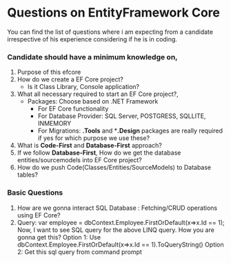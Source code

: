 # Questions on EntityFramework Core
You can find the list of questions where i am expecting from a candidate irrespective of his experience considering if he is in coding.

### Candidate should have a minimum knowledge on,
1. Purpose of this efcore
2. How do we create a EF Core project?
   - Is it Class Library, Console application?
4. What all necessary required to start an EF Core project?,
   - Packages: Choose based on .NET Framework
     - For EF Core functionality
     - For Database Provider: SQL Server, POSTGRESS, SQLLITE, INMEMORY
     - For Migrations: **.Tools** and ***.Design** packages are really required if yes for which purpose we use these?
5. What is **Code-First** and **Database-First** approach?
6. If we follow **Database-First**, How do we get the database entities/sourcemodels into EF Core project?
7. How do we push Code(Classes/Entities/SourceModels) to Database tables?

### Basic Questions
1. How are we gonna interact SQL Database : Fetching/CRUD operations using EF Core?
2. Query: var employee = dbContext.Employee.FirstOrDefault(x=>x.Id == 1);
   Now, I want to see SQL query for the above LINQ query. How you are gonna get this?
   Option 1: Use dbContext.Employee.FirstOrDefault(x=>x.Id == 1).ToQueryString()
   Option 2: Get this sql query from command prompt
   



